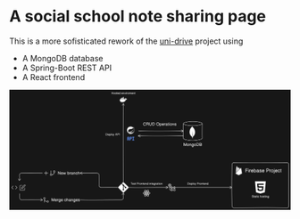 # A social school note sharing page

This is a more sofisticated rework of the [uni-drive](https://github.com/philipAthanasopoulos/uni-drive) project using

* A MongoDB database
* A Spring-Boot REST API
* A React frontend


![1717699642234](image/README/1717699642234.png)

